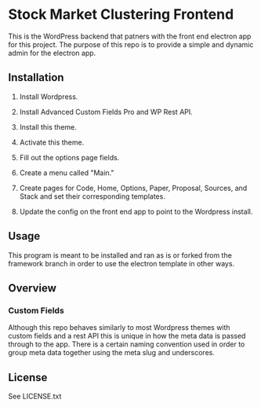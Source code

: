 # Stock Market Clustering Frontend

This is the WordPress backend that patners with the front end electron app for this project. The purpose of this repo is to provide a simple and dynamic admin for the electron app.

## Installation

1. Install Wordpress.

2. Install Advanced Custom Fields Pro and WP Rest API.

3. Install this theme.

4. Activate this theme.

5. Fill out the options page fields.

6. Create a menu called "Main."

7. Create pages for Code, Home, Options, Paper, Proposal, Sources, and Stack and set their corresponding templates.

8. Update the config on the front end app to point to the Wordpress install. 

## Usage

This program is meant to be installed and ran as is or forked from the framework branch in order to use the electron template in other ways.

## Overview

### Custom Fields

Although this repo behaves similarly to most Wordpress themes with custom fields and a rest API this is unique in how the meta data is passed through to the app. There is a certain naming convention used in order to group meta data together using the meta slug and underscores.

## License

See LICENSE.txt